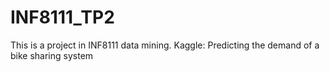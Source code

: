 # INF8111_TP2
This is a project in INF8111 data mining.
Kaggle: Predicting the demand of a bike sharing system
